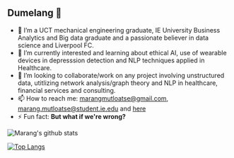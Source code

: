 ## Dumelang 👋



- 🔭 I’m a UCT mechanical engineering graduate, IE University Business Analytics and Big data graduate and a passionate believer in data science and Liverpool FC.
- 🌱 I’m currently interested and learning about ethical AI, use of wearable devices in depresssion detection and NLP techniques applied in Healthcare.
- 👯 I’m looking to collaborate/work on any project involving unstructured data, utitlizing network analysis/graph theory and NLP in healthcare, financial services and consulting.
- 📫 How to reach me: <marangmutloatse@gmail.com>, <marang.mutloatse@student.ie.edu> and [here](https://www.linkedin.com/in/marangmutloatse/)
- ⚡ Fun fact: **But what if we're wrong?**

![Marang's github stats](https://github-readme-stats.vercel.app/api?username=maz2198&count_private=true&show_icons=true&theme=radical)

[![Top Langs](https://github-readme-stats.vercel.app/api/top-langs/?username=maz2198&layout=compact)](https://github.com/anuraghazra/github-readme-stats)
